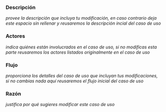 ### Descripción

*provee la descripción que incluya tu modificación, en caso contrario deja este espacio sin rellenar y reusaremos la descripción incial del caso de uso*

### Actores
*indica quiénes están involucrados en el caso de uso, si no modificas esta parte reusaremos los actores listados originalmente en el caso de uso*

### Flujo
*proporciona los detalles del caso de uso que incluyan tus modificaciones, si no cambias nada aquí reusaremos el flujo inicial del caso de uso*

### Razón
*justifica por qué sugieres modificar este caso de uso* 
